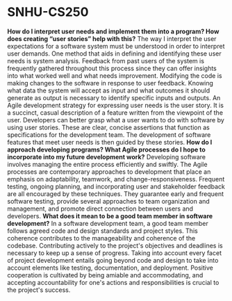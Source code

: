 # SNHU-CS250
**How do I interpret user needs and implement them into a program? How does creating “user stories” help with this?**
The way I interpret the user expectations for a software system must be understood in order to interpret user demands. One method that aids in defining and identifying these user needs is system analysis. Feedback from past users of the system is frequently gathered throughout this process since they can offer insights into what worked well and what needs improvement. Modifying the code is making changes to the software in response to user feedback. Knowing what data the system will accept as input and what outcomes it should generate as output is necessary to identify specific inputs and outputs. An Agile development strategy for expressing user needs is the user story. It is a succinct, casual description of a feature written from the viewpoint of the user. Developers can better grasp what a user wants to do with software by using user stories. These are clear, concise assertions that function as specifications for the development team. The development of software features that meet user needs is then guided by these stories.
**How do I approach developing programs? What Agile processes do I hope to incorporate into my future development work?**
Developing software involves managing the entire process efficiently and swiftly. The Agile processes are contemporary approaches to development that place an emphasis on adaptability, teamwork, and change-responsiveness. Frequent testing, ongoing planning, and incorporating user and stakeholder feedback are all encouraged by these techniques. They guarantee early and frequent software testing, provide several approaches to team organization and management, and promote direct connection between users and developers.
**What does it mean to be a good team member in software development?**
In a software development team, a good team member follows agreed code and design standards and project styles. This coherence contributes to the manageability and coherence of the codebase. Contributing actively to the project's objectives and deadlines is necessary to keep up a sense of progress. Taking into account every facet of project development entails going beyond code and design to take into account elements like testing, documentation, and deployment. Positive cooperation is cultivated by being amiable and accommodating, and accepting accountability for one's actions and responsibilities is crucial to the project's success.
